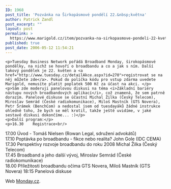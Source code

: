 ```yaml
---
ID: 1968
post_title: 'Pozvánka na Širkopásmové pondělí 22.&nbsp;května'
author: Patrick Zandl
post_excerpt: ""
layout: post
permalink: >
  https://www.marigold.cz/item/pozvanka-na-sirkopasmove-pondeli-22-kvetna
published: true
post_date: 2006-05-12 11:54:21
---
```

	<p>Tuesday Business Network pořádá Broadband Monday, širokopásmové pondělky, na nichž se hovoří o broadbandu a co a jak s ním. Další takový pondělek je 22. květen a <a href="http://www.tuesday.cz/detailAkce.aspx?id=270">registrovat se na něj můžete zde</a>. Pokud do políčka kódu pro vstup zdarma uvedete Marigold, nemusíte platit poplatek 500 Kč za účast na akci. </p>
	<p>Sám zde moderuji panelovou diskusi na téma <i>Základní bariéry nástupu nových broadbandových aplikací</i>, což znamená, že sem patrně dorazím. Panelové diskuse se účastní Michal Žilka (Český Telecom), Miroslav Semrád (České radiokomunikace), Miloš Mastník (GTS Novera), Petr Šrámek (BenchCom) a nedostal jsem od tuesdayáků žádné instrukce ohledně toho, že bych se měl krotit, takže ještě uvidíme, v jaké sestavě diskusi dokončíme... :)</p>
	<p>Další program:</p>
	<p>16.30  	Registrace<br/>
17.00 	Úvod - Tomáš Nielsen (Rowan Legal, sdružení advokátů)<br/>
17.10 	Poptávka po broadbandu - fikce nebo realita?
John Gole (IDC CEMA)<br/>
17.30 	Perspektivy rozvoje broadbandu do roku 2008
Michal Žilka (Český Telecom)<br/>
17.45 	Broadband a jeho další vývoj, 
Miroslav Semrád (České radiokomunikace)<br/>
18.00 	Příležitosti broadbandu očima GTS Novera, 
Miloš Mastník (GTS Novera)
18:15 Panelová diskuse</p>
	<p>Web <a href="http://www.monday.cz/">Monday.cz</a>.
</p>